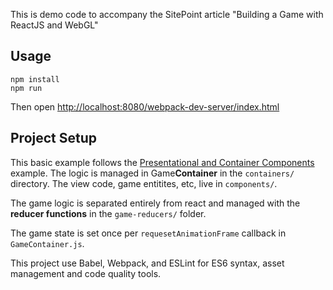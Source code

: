 This is demo code to accompany the SitePoint article "Building a Game with ReactJS and WebGL"

## Usage

```
npm install
npm run
```

Then open [http://localhost:8080/webpack-dev-server/index.html](http://localhost:8080/webpack-dev-server/index.html)

## Project Setup

This basic example follows the [Presentational and Container Components](https://medium.com/@dan_abramov/smart-and-dumb-components-7ca2f9a7c7d0#.z4oi835if) example. The logic is managed in Game**Container** in the `containers/` directory. The view code, game entitites, etc, live in `components/`.

The game logic is separated entirely from react and managed with the **reducer functions** in the `game-reducers/` folder.

The game state is set once per `requesetAnimationFrame` callback in `GameContainer.js`.

This project use Babel, Webpack, and ESLint for ES6 syntax, asset management and code quality tools.